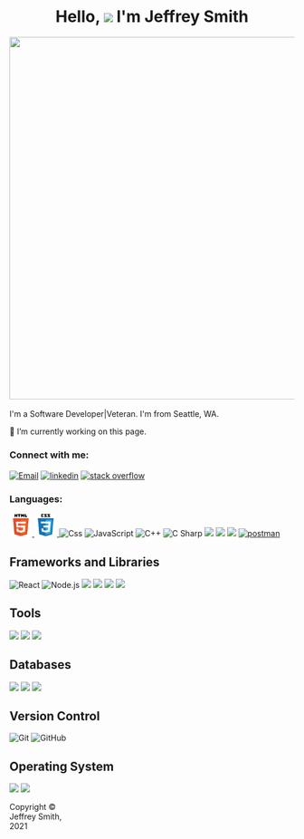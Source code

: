<h1 align="center"> Hello, <img src="https://raw.githubusercontent.com/MartinHeinz/MartinHeinz/master/wave.gif" width="30px"></a> I'm Jeffrey Smith</h1>

<p align="left">
<img src="https://images.unsplash.com/photo-1589149098258-3e9102cd63d3?ixlib=rb-1.2.1&ixid=MnwxMjA3fDB8MHxwaG90by1wYWdlfHx8fGVufDB8fHx8&auto=format&fit=crop&w=1000&q=80" width="1280" height="640">
</p>

I'm a Software Developer|Veteran. I'm from Seattle, WA.

 🔭 I’m currently working on this page.

<h3 align="left">Connect with me:</h3>
<p align="left">
<a href='mailto:jeffrey_s_smith@live.com' target='blank'><img align="center" src='https://as2.ftcdn.net/v2/jpg/02/94/86/83/1000_F_294868366_X8FPsss7F8fsUBDpAUIEjrcY66K3Hgre.jpg' alt='Email' height='30' width='40' /></a>
<a href='https://linkedin.com/in/jeffrey-s-smith' target='blank'><img align="center" src='https://cdn.jsdelivr.net/npm/simple-icons@3.0.1/icons/linkedin.svg' alt='linkedin' height='30' width='40' /></a>
<a href='https://stackoverflow.com/users/16996187' target='blank'><img align="center" src='https://cdn.jsdelivr.net/npm/simple-icons@3.0.1/icons/stackoverflow.svg' alt='stack overflow' height='30' width='40' /></a>
</p>

<h3 align="left">Languages:</h3>
<p>
  <a href="https://www.w3.org/html/" target="_blank" rel="noreferrer"> <img src="https://raw.githubusercontent.com/devicons/devicon/master/icons/html5/html5-original-wordmark.svg" alt="html5" width="40" height="40"/> </a>
  <a href="https://www.w3schools.com/css/" target="_blank" rel="noreferrer"> <img src="https://raw.githubusercontent.com/devicons/devicon/master/icons/css3/css3-original-wordmark.svg" alt="css3" width="40" height="40"/> </a> 
  <img alt="Css" src="https://img.shields.io/badge/CSS-1572B6?logo=CSS3&logoColor=white&style=plastic" />
  <img alt="JavaScript" src="https://img.shields.io/badge/JavaScript-F7DF1E?logo=javascript&logoColor=white&style=plastic" />
  <img alt="C++" src="https://img.shields.io/badge/C%2B%2B-00599C?logo=C%2B%2B-00599C&logoColor=white&style=plastic" />
  <img alt="C Sharp" src="https://img.shields.io/badge/C%23-239120?logo=c-sharp&logoColor=white&style=plastic" />
  <img src="https://img.shields.io/badge/Java-ED8B00?style=for-the-badge&logo=java&logoColor=white&style=plastic" />
  <img src="https://img.shields.io/badge/json-5E5C5C?style=for-the-badge&logo=json&logoColor=white&style=plastic" />
  <img src="https://img.shields.io/badge/Python-3776AB?style=for-the-badge&logo=python&logoColor=white&style=plastic" />
  <a href="https://postman.com" target="_blank" rel="noreferrer"> <img src="https://www.vectorlogo.zone/logos/getpostman/getpostman-icon.svg" alt="postman" width="40" height="40"/> </a>
 </p>

## Frameworks and Libraries

<p>
  <img alt="React" src="https://img.shields.io/badge/React-61DAFB?logo=react&logoColor=white&style=plastic" />
  <img alt="Node.js" src="https://img.shields.io/badge/Node.js-339933?logo=nodedotjs&logoColor=white&style=plastic" />
  
  <img src="https://img.shields.io/badge/.NET-512BD4?style=for-the-badge&logo=dotnet&logoColor=white&style=plastic" />
  <img src="https://img.shields.io/badge/Bootstrap-563D7C?style=for-the-badge&logo=bootstrap&logoColor=white&style=plastic" />
  <img src="https://img.shields.io/badge/jQuery-0769AD?style=for-the-badge&logo=jquery&logoColor=white&style=plastic" />
  <img src="https://img.shields.io/badge/yarn-%232C8EBB.svg?style=for-the-badge&logo=yarn&logoColor=white&style=plastic" />
</p>

## Tools

<p>
  <img src="https://img.shields.io/badge/Visual_Studio_Code-0078D4?style=for-the-badge&logo=visual%20studio%20code&logoColor=white&style=plastic" />
  <img src="https://img.shields.io/badge/Visual_Studio-5C2D91?style=for-the-badge&logo=visual%20studio&logoColor=white&style=plastic" />
  <img src="https://img.shields.io/badge/Eclipse-2C2255?style=for-the-badge&logo=eclipse&logoColor=white&style=plastic" />
  
</p>

## Databases

<p>
  <img src="https://img.shields.io/badge/Microsoft%20SQL%20Sever-CC2927?style=for-the-badge&logo=microsoft%20sql%20server&logoColor=white&style=plastic" />
  <img src="https://img.shields.io/badge/Oracle-F80000?style=for-the-badge&logo=oracle&logoColor=white&style=plastic" />
  <img src="https://img.shields.io/badge/MongoDB-4EA94B?style=for-the-badge&logo=mongodb&logoColor=white&style=plastic" />
  </p>

## Version Control

<p>
<img alt="Git" src="https://img.shields.io/badge/git-%23F05033.svg?style=for-the-badge&logo=git&logoColor=white&style=plastic" />

<img alt="GitHub" src="https://img.shields.io/badge/github-%23121011.svg?style=for-the-badge&logo=github&logoColor=white&style=plastic" />
</p>

## Operating System

<img src="https://img.shields.io/badge/Windows-0078D6?style=for-the-badge&logo=windows&logoColor=white&style=plastic" />
<img src="https://img.shields.io/badge/Linux-FCC624?style=for-the-badge&logo=linux&logoColor=black&style=plastic" />

<footer>
<p style="float:left; width: 20%;">
Copyright © Jeffrey Smith, 2021
</footer>
